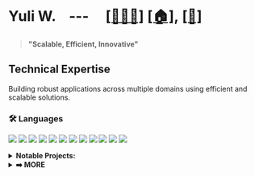 <h1> Yuli W. &nbsp;&nbsp;&nbsp;---&nbsp;&nbsp;&nbsp;&nbsp; <a href="https://wangwilly.github.io/labs-threejs/">[🧑🏼‍🏭]</a> <a href="https://wangwilly.github.io/willywangkaa/">[🏠]</a>,&nbsp;<a href="https://medium.com/@gimmes_cannery8u">[📝]</a> </h1>

> **"Scalable, Efficient, Innovative"**

## Technical Expertise
Building robust applications across multiple domains using efficient and scalable solutions.

### 🛠️ Languages
<div align="left">

[![](https://img.shields.io/badge/-C-A8B9CC?style=flat-square&logo=c&logoColor=white)](https://github.com/WangWilly/MyLeetCode)
[![](https://img.shields.io/badge/-C++-00599C?style=flat-square&logo=cplusplus&logoColor=white)](https://github.com/WangWilly/MyLeetCode)
[![](https://img.shields.io/badge/-Python-3776AB?style=flat-square&logo=python&logoColor=white)](https://github.com/WangWilly/smart-file-vault)
[![](https://img.shields.io/badge/-Java-007396?style=flat-square&logo=java&logoColor=white)](https://github.com/WangWilly/osu-cse-6341)
[![](https://img.shields.io/badge/-Rust-000000?style=flat-square&logo=rust&logoColor=white)](https://github.com/WangWilly/solana-poneglyph)
[![](https://img.shields.io/badge/-Go-00ADD8?style=flat-square&logo=go&logoColor=white)](https://github.com/WangWilly/labs-hr-go)
[![](https://img.shields.io/badge/-JavaScript-F7DF1E?style=flat-square&logo=javascript&logoColor=black)](https://github.com/WangWilly/sol-trading-service)
[![](https://img.shields.io/badge/-TypeScript-3178C6?style=flat-square&logo=typescript&logoColor=white)](https://github.com/WangWilly/Dounty)
[![](https://img.shields.io/badge/-HTML-E34F26?style=flat-square&logo=html5&logoColor=white)](https://github.com/WangWilly/nlp-stock-ticker)
[![](https://img.shields.io/badge/-LaTeX-008080?style=flat-square&logo=latex&logoColor=white)](https://github.com/WangWilly/osu-cse-5526)
[![](https://img.shields.io/badge/-Bash-4EAA25?style=flat-square&logo=gnu-bash&logoColor=white)](https://github.com/WangWilly/osu-cse-6341)
[![](https://img.shields.io/badge/-Solidity-363636?style=flat-square&logo=solidity&logoColor=white)](https://github.com/WangWilly/myFirstSolidity)

</div>

<details>
<summary><b>Notable Projects:</b></summary>

- **C++**: [MyLeetCode](https://github.com/WangWilly/MyLeetCode), [TTLAdnvncedCPP](https://github.com/WangWilly/TTLAdnvncedCPP)
- **Python**: [smart-file-vault](https://github.com/WangWilly/smart-file-vault), [first-bci](https://github.com/WangWilly/first-bci), [osu-cse-5526](https://github.com/WangWilly/osu-cse-5526)
- **Java**: [osu-cse-6341](https://github.com/WangWilly/osu-cse-6341), [osu-cse-6431](https://github.com/WangWilly/osu-cse-6431)
- **Rust**: [solana-poneglyph](https://github.com/WangWilly/solana-poneglyph), [rust-patent-protector](https://github.com/WangWilly/rust-patent-protector)
- **Go**: [labs-gin](https://github.com/WangWilly/labs-gin), [labs-hr-go](https://github.com/WangWilly/labs-hr-go), [TTLGeth](https://github.com/WangWilly/TTLGeth), [go-chat](https://github.com/WangWilly/go-chat)
- **TypeScript**: [sol-trading-service](https://github.com/WangWilly/sol-trading-service), [Dounty](https://github.com/WangWilly/Dounty), [nlp-stock-ticker](https://github.com/WangWilly/nlp-stock-ticker)
- **Solidity**: [myFirstSolidity](https://github.com/WangWilly/myFirstSolidity), [simple-evm-mono](https://github.com/WangWilly/simple-evm-mono)
- **Bash**: [osu-cse-6341](https://github.com/WangWilly/osu-cse-6341), [osu-cse-5526](https://github.com/WangWilly/osu-cse-5526)

</details>

<details>
<summary><b>➡️ MORE</b></summary>

### 🎨 Frontend
<div align="left">

[![](https://img.shields.io/badge/-React-61DAFB?style=flat-square&logo=react&logoColor=black)](https://github.com/WangWilly/smart-file-vault)
[![](https://img.shields.io/badge/-Vue.js-4FC08D?style=flat-square&logo=vue.js&logoColor=white)](https://github.com/WangWilly/Dounty)
[![](https://img.shields.io/badge/-Next.js-000000?style=flat-square&logo=next.js&logoColor=white)](https://github.com/WangWilly/nlp-stock-ticker)
[![](https://img.shields.io/badge/-Angular-DD0031?style=flat-square&logo=angular&logoColor=white)](https://github.com/WangWilly/sol-trading-service)

</div>

<details>
<summary><b>Notable Projects:</b></summary>

- **React**: [smart-file-vault](https://github.com/WangWilly/smart-file-vault)
- **React Native**: [Various projects with docker-compose support](https://github.com/WangWilly/smart-file-vault)
- **Next.js**: [nlp-stock-ticker](https://github.com/WangWilly/nlp-stock-ticker) - Web interface for stock ticker detection
- **Vue.js**: [Dounty](https://github.com/WangWilly/Dounty) - Social network platform with modern UI

</details>

### 🚀 Backend Technologies
<div align="left">

[![](https://img.shields.io/badge/-Model--View--Controller-000000?style=flat-square&logoColor=white)](https://github.com/WangWilly/rust-patent-protector)
[![](https://img.shields.io/badge/-Spring-6DB33F?style=flat-square&logo=spring&logoColor=white)](https://github.com/WangWilly/osu-cse-6341)
[![](https://img.shields.io/badge/-NestJS-E0234E?style=flat-square&logo=nestjs&logoColor=white)](https://github.com/WangWilly/sol-trading-service)
[![](https://img.shields.io/badge/-Gin-2EA0F2?style=flat-square&logo=gin&logoColor=white)](https://github.com/WangWilly/labs-gin)
[![](https://img.shields.io/badge/-Express.js-000000?style=flat-square&logo=express&logoColor=white)](https://github.com/WangWilly/simple-evm-mono)
[![](https://img.shields.io/badge/-FastAPI-009688?style=flat-square&logo=fastapi&logoColor=white)](https://github.com/WangWilly/smart-file-vault)
[![](https://img.shields.io/badge/-Axum-000000?style=flat-square&logo=rust&logoColor=white)](https://github.com/WangWilly/solana-poneglyph)
[![](https://img.shields.io/badge/-HTTP-00599C?style=flat-square&logo=http&logoColor=white)](https://github.com/WangWilly/go-chat)
[![](https://img.shields.io/badge/-gRPC-2EA0F2?style=flat-square&logo=google&logoColor=white)](https://github.com/WangWilly/TTLGeth)
[![](https://img.shields.io/badge/-RabbitMQ-FF6600?style=flat-square&logo=rabbitmq&logoColor=white)](https://github.com/WangWilly/sol-trading-service)

</div>

<details>
<summary><b>Notable Projects:</b></summary>

- **MVC Pattern**: [rust-patent-protector](https://github.com/WangWilly/rust-patent-protector)
- **Gin**: [labs-gin](https://github.com/WangWilly/labs-gin)
- **Express.js**: [simple-evm-mono](https://github.com/WangWilly/simple-evm-mono)
- **Django**: [smart-file-vault](https://github.com/WangWilly/smart-file-vault)
- **Axum**: [solana-poneglyph](https://github.com/WangWilly/solana-poneglyph)
- **Microservices**: [sol-trading-service](https://github.com/WangWilly/sol-trading-service) - Scalable trading platform with microservice architecture
- **Real-time Communication**: [go-chat](https://github.com/WangWilly/go-chat) - Chat application with real-time messaging capabilities

</details>

### 🗄️ Database
<div align="left">

[![](https://img.shields.io/badge/-MySQL-4479A1?style=flat-square&logo=mysql&logoColor=white)](https://github.com/WangWilly/labs-gin)
[![](https://img.shields.io/badge/-PostgreSQL-336791?style=flat-square&logo=postgresql&logoColor=white)](https://github.com/WangWilly/smart-file-vault)
[![](https://img.shields.io/badge/-MongoDB-47A248?style=flat-square&logo=mongodb&logoColor=white)](https://github.com/WangWilly/solana-poneglyph)
[![](https://img.shields.io/badge/-Redis-DC382D?style=flat-square&logo=redis&logoColor=white)](https://github.com/WangWilly/sol-trading-service)

</div>

<details>
<summary><b>Notable Projects:</b></summary>

- **PostgreSQL**: [smart-file-vault](https://github.com/WangWilly/smart-file-vault)
- **Database Migration**: [rust-patent-protector](https://github.com/WangWilly/rust-patent-protector)
- **Transaction Processing**: [osu-cse-6431](https://github.com/WangWilly/osu-cse-6431)
- **MySQL**: [labs-hr-go](https://github.com/WangWilly/labs-hr-go) - MySql integration for flexible data modeling

</details>

### 🌐 Web3
<div align="left">

[![](https://img.shields.io/badge/-Ethereum-3C3C3D?style=flat-square&logo=ethereum&logoColor=white)](https://github.com/WangWilly/TTLGeth)
[![](https://img.shields.io/badge/-Solidity-363636?style=flat-square&logo=solidity&logoColor=white)](https://github.com/WangWilly/myFirstSolidity)
[![](https://img.shields.io/badge/-Web3.js-F16822?style=flat-square&logo=web3.js&logoColor=white)](https://github.com/WangWilly/simple-evm-mono)
[![](https://img.shields.io/badge/-Ethers.js-3C3C3D?style=flat-square&logo=ethers&logoColor=white)](https://github.com/WangWilly/simple-evm-mono)
[![](https://img.shields.io/badge/-Hardhat-000000?style=flat-square&logo=hardhat&logoColor=white)](https://github.com/WangWilly/simple-evm-mono)
[![](https://img.shields.io/badge/-Solana-9945FF?style=flat-square&logo=solana&logoColor=white)](https://github.com/WangWilly/solana-poneglyph)
[![](https://img.shields.io/badge/-Anchor-000000?style=flat-square&logo=rust&logoColor=white)](https://github.com/WangWilly/solana-poneglyph)
[![](https://img.shields.io/badge/-Metaplex-000000?style=flat-square&logo=rust&logoColor=white)](https://github.com/WangWilly/metaplex-anchor-nft)

</div>

<details>
<summary><b>Notable Projects:</b></summary>

- **Solana**: [solana-poneglyph](https://github.com/WangWilly/solana-poneglyph), [sol-trading-service](https://github.com/WangWilly/sol-trading-service), [solana-geyser-labs](https://github.com/WangWilly/solana-geyser-labs)
- **Ethereum**: [TTLGeth](https://github.com/WangWilly/TTLGeth), [simple-evm-mono](https://github.com/WangWilly/simple-evm-mono)
- **Anchor & Metaplex**: [solana-poneglyph](https://github.com/WangWilly/solana-poneglyph), [metaplex-anchor-nft](https://github.com/WangWilly/metaplex-anchor-nft)
- **DApps**: [Dounty](https://github.com/WangWilly/Dounty) - social network/bounty platform

</details>

### 🤖 AI
<div align="left">

[![](https://img.shields.io/badge/-PyTorch-EE4C2C?style=flat-square&logo=pytorch&logoColor=white)](ttps://github.com/WangWilly/osu-cse-5526)

</div>

<details>
<summary><b>Notable Projects:</b></summary>

- **Neural Networks**: [osu-cse-5526](https://github.com/WangWilly/osu-cse-5526) - Implementation of various neural networks
- **NLP**: [nlp-stock-ticker](https://github.com/WangWilly/nlp-stock-ticker) - Find potential ticker symbols from user input
- **BCI (Brain-Computer Interface)**: [first-bci](https://github.com/WangWilly/first-bci)

</details>

### 🛠️ Development Tools
<div align="left">

[![](https://img.shields.io/badge/-Git-F05032?style=flat-square&logo=git&logoColor=white)](https://github.com/WangWilly/solana-poneglyph)
[![](https://img.shields.io/badge/-GitHub-181717?style=flat-square&logo=github&logoColor=white)](https://github.com/WangWilly)
[![](https://img.shields.io/badge/-GitLab-E0234E?style=flat-square&logo=gitlab&logoColor=white)](https://github.com/WangWilly/sol-trading-service)
[![](https://img.shields.io/badge/-Gitea-6DB33F?style=flat-square&logo=gitea&logoColor=white)](https://github.com/WangWilly/rust-patent-protector)
[![](https://img.shields.io/badge/-VSCode-007ACC?style=flat-square&logo=visual-studio-code&logoColor=white)](https://github.com/WangWilly/solana-geyser-labs)
[![](https://img.shields.io/badge/-Docker-2496ED?style=flat-square&logo=docker&logoColor=white)](https://github.com/WangWilly/smart-file-vault)
[![](https://img.shields.io/badge/-Kubernetes-326CE5?style=flat-square&logo=kubernetes&logoColor=white)](https://github.com/WangWilly/sol-trading-service)

</div>

<details>
<summary><b>Notable Projects:</b></summary>

- **Docker & Docker Compose**: [smart-file-vault](https://github.com/WangWilly/smart-file-vault), [simple-evm-mono](https://github.com/WangWilly/simple-evm-mono)

</details>

</details>
